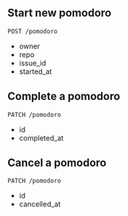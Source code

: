 ## Start new pomodoro

`POST /pomodoro`

* owner
* repo
* issue_id
* started_at

## Complete a pomodoro

`PATCH /pomodoro`

* id
* completed_at

## Cancel a pomodoro

`PATCH /pomodoro`

* id
* cancelled_at
